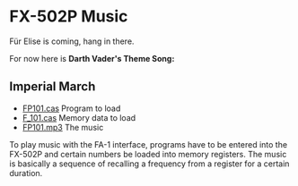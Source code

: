 # FX-502P Music

Für Elise is coming, hang in there.

For now here is **Darth Vader's Theme Song:**

## Imperial March

* [FP101.cas](Imperial_March.FP101.cas?plain=1) Program to load
* [F_101.cas](Imperial_March.F_101.cas?plain=1) Memory data to load
* [FP101.mp3](FP101.mp3?raw=true) The music

To play music with the FA-1 interface, programs have to be entered
into the FX-502P and certain numbers be loaded into memory registers.
The music is basically a sequence of recalling a frequency from a
register for a certain duration.
